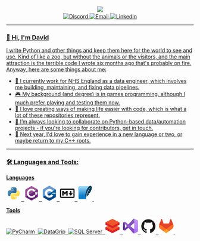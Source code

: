 <div id="header" align="center">
  <img src="https://media.giphy.com/media/sT3pYYJqlZwir1bTqL/giphy.gif" width="400"/>
</div>
<div id="badges" align="center">
  <a href="https://discordapp.com/users/367733150710759424"><img alt="Discord" src="https://img.shields.io/badge/Discord-%235865F2.svg?style=for-the-badge&logo=discord&logoColor=white">
  <a href="mailto:dp247@rocketmail.com"><img alt="Email" src="https://img.shields.io/badge/Email-D14836?style=for-the-badge&logo=gmail&logoColor=white">
  <a href="https://www.linkedin.com/in/pavid-dark/"><img alt="LinkedIn" src="https://img.shields.io/badge/linkedin-%230077B5.svg?style=for-the-badge&logo=linkedin&logoColor=white">
</div>
    
---
    
### :wave: Hi, I'm David
I write Python and other things and keep them here for the world to see and use. Kind of like a zoo, but without the animals or the visitors, and the main attraction is the terrible code I wrote six months ago that's probably on fire. Anyway, here are some things about me:
- 🔭 I currently work for NHS England as a data engineer, which involves me building, maintaining, and fixing data pipelines.
- 🎮 My background (and degree) is in games programming, although I much prefer playing and testing them now.
- 🧠 I love creating ways of making life easier with code, which is what a lot of these repositories represent.
- 👯 I’m always looking to collaborate on Python-based data/automation projects - if you're looking for contributors, get in touch.
- 🌱 Next year, I'd love to gain experience in a new language or two, or maybe return to my C++ roots.

---

### :hammer_and_wrench: Languages and Tools:
<div>
  <p><b>Languages</b></p>
  <img src="https://github.com/devicons/devicon/blob/master/icons/python/python-original.svg" title="Python" alt="Python" width="40" height="40"/>&nbsp;
  <img src="https://github.com/devicons/devicon/blob/master/icons/csharp/csharp-original.svg" title="C#" alt="C#" width="40" height="40"/>&nbsp;
  <img src="https://github.com/devicons/devicon/blob/master/icons/cplusplus/cplusplus-original.svg" title="C++" alt="C++" width="40" height="40"/>&nbsp;
  <img src="https://github.com/devicons/devicon/blob/master/icons/markdown/markdown-original.svg" title="Markdown" alt="Markdown" width="40" height="40"/>&nbsp;
  <img src="https://github.com/devicons/devicon/blob/master/icons/sqlite/sqlite-original.svg" title="SQLite" alt="SQLite" width="40" height="40"/>&nbsp;
</div>
<div>
  <p><b>Tools</b></p>
  <img src="https://upload.wikimedia.org/wikipedia/commons/thumb/1/1d/PyCharm_Icon.svg/512px-PyCharm_Icon.svg.png" title="PyCharm" alt="PyCharm" width="40" height="40"/>&nbsp;
  <img src="https://github.com/canaleal/devicon/blob/update-icon-visualstudio/icons/datagrip/datagrip-original.svg" title="DataGrip" alt="DataGrip" width="40" height="40"/>&nbsp;
  <img src="https://user-images.githubusercontent.com/4249331/52232852-e2c4f780-28bd-11e9-835d-1e3cf3e43888.png" title="SQL Server" alt="SQL Server" width="40" height="40"/>&nbsp;
  <img src="https://github.com/Azure-Player/icons-and-symbols/blob/master/popular/databricks.svg" title="Databricks" alt="Databricks" width="40" height="40"/>&nbsp;
  <img src="https://github.com/canaleal/devicon/blob/update-icon-visualstudio/icons/visualstudio/visualstudio-original.svg" title="Visual Studio" alt="Visual Studio" width="40" height="40"/>&nbsp;
  <img src="https://github.com/devicons/devicon/blob/master/icons/github/github-original.svg" title="GitHub" alt="GitHub" width="40" height="40"/>&nbsp;
  <img src="https://github.com/devicons/devicon/blob/master/icons/gitlab/gitlab-original.svg" title="GitLab" alt="GitLab" width="40" height="40"/>&nbsp;
</div>

<!--
**dp247/dp247** is a ✨ _special_ ✨ repository because its `README.md` (this file) appears on your GitHub profile.

Here are some ideas to get you started:

- 🔭 I’m currently working on ...
- 🌱 I’m currently learning ...
- 👯 I’m looking to collaborate on ...
- 🤔 I’m looking for help with ...
- 💬 Ask me about ...
- 📫 How to reach me: dev at davidpark dot xyz
- 😄 Pronouns: ...
- ⚡ Fun fact: ...
-->
